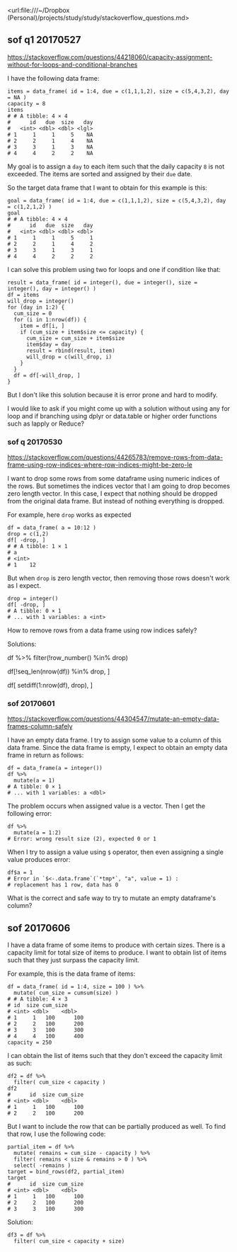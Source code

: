   <url:file:///~/Dropbox (Personal)/projects/study/study/stackoverflow_questions.md>

## sof q1 20170527

  https://stackoverflow.com/questions/44218060/capacity-assignment-without-for-loops-and-conditional-branches

I have the following data frame:

    items = data_frame( id = 1:4, due = c(1,1,1,2), size = c(5,4,3,2), day = NA )
    capacity = 8
    items
    # # A tibble: 4 × 4
    #      id   due  size   day
    #   <int> <dbl> <dbl> <lgl>
    # 1     1     1     5    NA
    # 2     2     1     4    NA
    # 3     3     1     3    NA
    # 4     4     2     2    NA

My goal is to assign a `day` to each item such that the daily capacity `8` is not exceeded. The items are sorted and assigned by their `due` date. 

So the target data frame that I want to obtain for this example is this:

    goal = data_frame( id = 1:4, due = c(1,1,1,2), size = c(5,4,3,2), day = c(1,2,1,2) )
    goal
    # # A tibble: 4 × 4
    #      id   due  size   day
    #   <int> <dbl> <dbl> <dbl>
    # 1     1     1     5     1
    # 2     2     1     4     2
    # 3     3     1     3     1
    # 4     4     2     2     2

I can solve this problem using two for loops and one if condition like that:

    result = data_frame( id = integer(), due = integer(), size = integer(), day = integer() )
    df = items
    will_drop = integer()
    for (day in 1:2) {
      cum_size = 0
      for (i in 1:nrow(df)) {
        item = df[i, ]
        if (cum_size + item$size <= capacity) {
          cum_size = cum_size + item$size
          item$day = day
          result = rbind(result, item)
          will_drop = c(will_drop, i)
        }
      }
      df = df[-will_drop, ]
    }

But I don't like this solution because it is error prone and hard to modify. 

I would like to ask if you might come up with a solution without using any for loop and if branching using dplyr or data.table or higher order functions such as lapply or Reduce?

### sof q 20170530 

  https://stackoverflow.com/questions/44265783/remove-rows-from-data-frame-using-row-indices-where-row-indices-might-be-zero-le

I want to drop some rows from some dataframe using numeric indices of the rows. But sometimes the indices vector that I am going to drop becomes zero length vector. In this case, I expect that nothing should be dropped from the original data frame. But instead of nothing everything is dropped. 

For example, here `drop` works as expected

    df = data_frame( a = 10:12 )
    drop = c(1,2)
    df[ -drop, ]
    # # A tibble: 1 × 1
    # a
    # <int>
    # 1    12

But when `drop` is zero length vector, then removing those rows doesn't work as I expect.

    drop = integer()
    df[ -drop, ]
    # A tibble: 0 × 1
    # ... with 1 variables: a <int>

How to remove rows from a data frame using row indices safely?

Solutions:

  df %>%
     filter(!row_number() %in% drop)

  df[!seq_len(nrow(df)) %in% drop, ]

  df[ setdiff(1:nrow(df), drop), ]

### sof 20170601 

  https://stackoverflow.com/questions/44304547/mutate-an-empty-data-frames-column-safely

I have an empty data frame. I try to assign some value to a column of this data frame. Since the data frame is empty, I expect to obtain an empty data frame in return as follows:

    df = data_frame(a = integer())
    df %>%
      mutate(a = 1)
    # A tibble: 0 × 1
    # ... with 1 variables: a <dbl>

The problem occurs when assigned value is a vector. Then I get the following error:

    df %>%
      mutate(a = 1:2)
    # Error: wrong result size (2), expected 0 or 1

When I try to assign a value using `$` operator, then even assigning a single value produces error:

    df$a = 1
    # Error in `$<-.data.frame`(`*tmp*`, "a", value = 1) :
    # replacement has 1 row, data has 0

What is the correct and safe way to try to mutate an empty dataframe's column? 

## sof 20170606 

I have a data frame of some items to produce with certain sizes. There is a capacity limit for total size of items to produce. I want to obtain list of items such that they just surpass the capacity limit.

For example, this is the data frame of items:

    df = data_frame( id = 1:4, size = 100 ) %>%
      mutate( cum_size = cumsum(size) )
    # # A tibble: 4 × 3
    # id  size cum_size
    # <int> <dbl>    <dbl>
    # 1     1   100      100
    # 2     2   100      200
    # 3     3   100      300
    # 4     4   100      400
    capacity = 250

I can obtain the list of items such that they don't exceed the capacity limit
as such:

    df2 = df %>%
      filter( cum_size < capacity )
    df2
    #      id  size cum_size
    # <int> <dbl>    <dbl>
    # 1     1   100      100
    # 2     2   100      200

But I want to include the row that can be partially produced as well. To find that row, I use the following code:

    partial_item = df %>%
      mutate( remains = cum_size - capacity ) %>%
      filter( remains < size & remains > 0 ) %>%
      select( -remains )
    target = bind_rows(df2, partial_item)
    target
    #      id  size cum_size
    # <int> <dbl>    <dbl>
    # 1     1   100      100
    # 2     2   100      200
    # 3     3   100      300


Solution:

    df3 = df %>%
      filter( cum_size < capacity + size)
